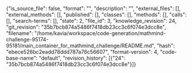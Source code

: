 {"is_source_file": false, "format": "", "description": "", "external_files": [], "external_methods": [], "published": [], "classes": [], "methods": [], "calls": [], "search-terms": [], "state": 2, "file_id": 3, "knowledge_revision": 24, "git_revision": "35b7bcb874a5486f7418db23cc3c6f074e3dcc8e", "filename": "/home/kavia/workspace/code-generation/mathmind-challenge-95174-95181/main_container_for_mathmind_challenge/README.md", "hash": "ebece526bc2eadd78ddd787a76c56607", "format-version": 4, "code-base-name": "default", "revision_history": [{"24": "35b7bcb874a5486f7418db23cc3c6f074e3dcc8e"}]}